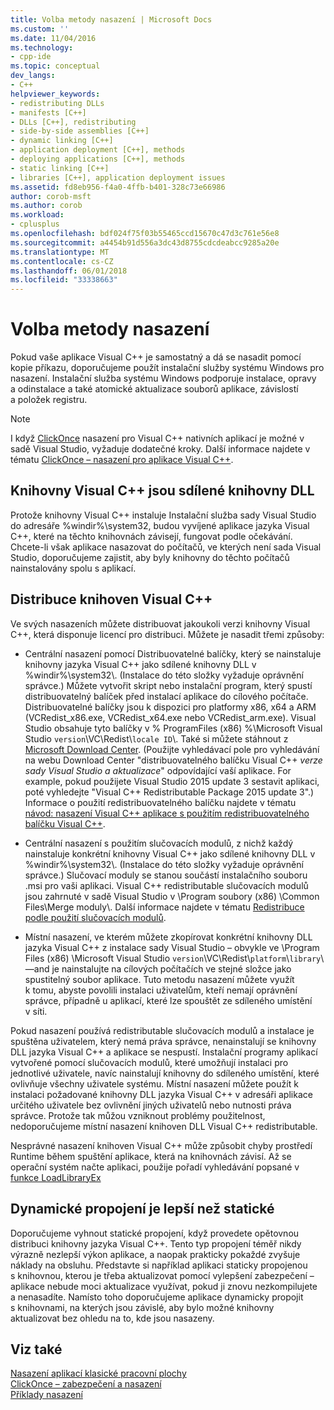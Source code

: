 ```yaml
---
title: Volba metody nasazení | Microsoft Docs
ms.custom: ''
ms.date: 11/04/2016
ms.technology:
- cpp-ide
ms.topic: conceptual
dev_langs:
- C++
helpviewer_keywords:
- redistributing DLLs
- manifests [C++]
- DLLs [C++], redistributing
- side-by-side assemblies [C++]
- dynamic linking [C++]
- application deployment [C++], methods
- deploying applications [C++], methods
- static linking [C++]
- libraries [C++], application deployment issues
ms.assetid: fd8eb956-f4a0-4ffb-b401-328c73e66986
author: corob-msft
ms.author: corob
ms.workload:
- cplusplus
ms.openlocfilehash: bdf024f75f03b55465ccd15670c47d3c761e56e8
ms.sourcegitcommit: a4454b91d556a3dc43d8755cdcdeabcc9285a20e
ms.translationtype: MT
ms.contentlocale: cs-CZ
ms.lasthandoff: 06/01/2018
ms.locfileid: "33338663"
---
```

# <a name="choosing-a-deployment-method"></a>Volba metody nasazení
Pokud vaše aplikace Visual C++ je samostatný a dá se nasadit pomocí kopie příkazu, doporučujeme použít instalační služby systému Windows pro nasazení. Instalační služba systému Windows podporuje instalace, opravy a odinstalace a také atomické aktualizace souborů aplikace, závislostí a položek registru.  
  
> [!NOTE]
>  I když [ClickOnce](/visualstudio/deployment/clickonce-security-and-deployment) nasazení pro Visual C++ nativních aplikací je možné v sadě Visual Studio, vyžaduje dodatečné kroky. Další informace najdete v tématu [ClickOnce – nasazení pro aplikace Visual C++](../ide/clickonce-deployment-for-visual-cpp-applications.md).  
  
## <a name="visual-c-libraries-are-shared-dlls"></a>Knihovny Visual C++ jsou sdílené knihovny DLL  
 Protože knihovny Visual C++ instaluje Instalační služba sady Visual Studio do adresáře %windir%\system32\, budou vyvíjené aplikace jazyka Visual C++, které na těchto knihovnách závisejí, fungovat podle očekávání. Chcete-li však aplikace nasazovat do počítačů, ve kterých není sada Visual Studio, doporučujeme zajistit, aby byly knihovny do těchto počítačů nainstalovány spolu s aplikací.  
  
## <a name="redistributing-visual-c-libraries"></a>Distribuce knihoven Visual C++  
 Ve svých nasazeních můžete distribuovat jakoukoli verzi knihovny Visual C++, která disponuje licencí pro distribuci. Můžete je nasadit třemi způsoby:  
  
-   Centrální nasazení pomocí Distribuovatelné balíčky, který se nainstaluje knihovny jazyka Visual C++ jako sdílené knihovny DLL v %windir%\system32\\. (Instalace do této složky vyžaduje oprávnění správce.) Můžete vytvořit skript nebo instalační program, který spustí distribuovatelný balíček před instalací aplikace do cílového počítače. Distribuovatelné balíčky jsou k dispozici pro platformy x86, x64 a ARM (VCRedist_x86.exe, VCRedist_x64.exe nebo VCRedist_arm.exe). Visual Studio obsahuje tyto balíčky v % ProgramFiles (x86) %\Microsoft Visual Studio `version`\VC\Redist\\`locale ID`\\. Také si můžete stáhnout z [Microsoft Download Center](http://go.microsoft.com/fwlink/p/?linkid=132793). (Použijte vyhledávací pole pro vyhledávání na webu Download Center "distribuovatelného balíčku Visual C++ *verze sady Visual Studio a aktualizace*" odpovídající vaší aplikace. For example, pokud použijete Visual Studio 2015 update 3 sestavit aplikaci, poté vyhledejte "Visual C++ Redistributable Package 2015 update 3".) Informace o použití redistribuovatelného balíčku najdete v tématu [návod: nasazení Visual C++ aplikace s použitím redistribuovatelného balíčku Visual C++](../ide/deploying-visual-cpp-application-by-using-the-vcpp-redistributable-package.md).  
  
-   Centrální nasazení s použitím slučovacích modulů, z nichž každý nainstaluje konkrétní knihovny Visual C++ jako sdílené knihovny DLL v %windir%\system32\\. (Instalace do této složky vyžaduje oprávnění správce.) Slučovací moduly se stanou součástí instalačního souboru .msi pro vaši aplikaci. Visual C++ redistributable slučovacích modulů jsou zahrnuté v sadě Visual Studio v \Program soubory (x86) \Common Files\Merge moduly\\. Další informace najdete v tématu [Redistribuce podle použití slučovacích modulů](../ide/redistributing-components-by-using-merge-modules.md).  
  
-   Místní nasazení, ve kterém můžete zkopírovat konkrétní knihovny DLL jazyka Visual C++ z instalace sady Visual Studio – obvykle ve \Program Files (x86) \Microsoft Visual Studio `version`\VC\Redist\\`platform`\\`library`\—and je nainstalujte na cílových počítačích ve stejné složce jako spustitelný soubor aplikace. Tuto metodu nasazení můžete využít k tomu, abyste povolili instalaci uživatelům, kteří nemají oprávnění správce, případně u aplikací, které lze spouštět ze sdíleného umístění v síti.  
  
 Pokud nasazení používá redistributable slučovacích modulů a instalace je spuštěna uživatelem, který nemá práva správce, nenainstalují se knihovny DLL jazyka Visual C++ a aplikace se nespustí. Instalační programy aplikací vytvořené pomocí slučovacích modulů, které umožňují instalaci pro jednotlivé uživatele, navíc nainstalují knihovny do sdíleného umístění, které ovlivňuje všechny uživatele systému. Místní nasazení můžete použít k instalaci požadované knihovny DLL jazyka Visual C++ v adresáři aplikace určitého uživatele bez ovlivnění jiných uživatelů nebo nutnosti práva správce. Protože tak můžou vzniknout problémy použitelnost, nedoporučujeme místní nasazení knihoven DLL Visual C++ redistributable.  
  
 Nesprávné nasazení knihoven Visual C++ může způsobit chyby prostředí Runtime během spuštění aplikace, která na knihovnách závisí. Až se operační systém načte aplikaci, použije pořadí vyhledávání popsané v [funkce LoadLibraryEx](http://go.microsoft.com/fwlink/p/?linkid=132792)  
  
## <a name="dynamic-linking-is-better-than-static-linking"></a>Dynamické propojení je lepší než statické  
 Doporučujeme vyhnout statické propojení, když provedete opětovnou distribuci knihovny jazyka Visual C++. Tento typ propojení téměř nikdy výrazně nezlepší výkon aplikace, a naopak prakticky pokaždé zvyšuje náklady na obsluhu. Představte si například aplikaci staticky propojenou s knihovnou, kterou je třeba aktualizovat pomocí vylepšení zabezpečení – aplikace nebude moci aktualizace využívat, pokud ji znovu nezkompilujete a nenasadíte. Namísto toho doporučujeme aplikace dynamicky propojit s knihovnami, na kterých jsou závislé, aby bylo možné knihovny aktualizovat bez ohledu na to, kde jsou nasazeny.  
  
## <a name="see-also"></a>Viz také  
 [Nasazení aplikací klasické pracovní plochy](../ide/deploying-native-desktop-applications-visual-cpp.md)   
 [ClickOnce – zabezpečení a nasazení](/visualstudio/deployment/clickonce-security-and-deployment)   
 [Příklady nasazení](../ide/deployment-examples.md)